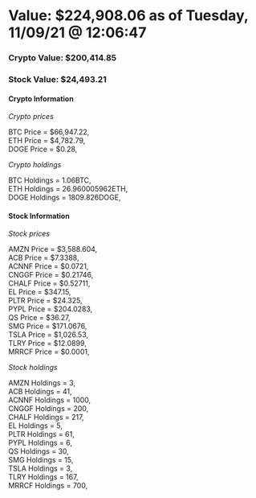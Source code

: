 # Value: $224,908.06 as of Tuesday, 11/09/21 @ 12:06:47 

### Crypto Value: $200,414.85

### Stock Value: $24,493.21

#### Crypto Information 
*Crypto prices* 

BTC Price = $66,947.22,  
ETH Price = $4,782.79,  
DOGE Price = $0.28,  


*Crypto holdings* 

BTC Holdings = 1.06BTC,  
ETH Holdings = 26.960005962ETH,  
DOGE Holdings = 1809.826DOGE,  


#### Stock Information 

*Stock prices* 

AMZN Price = $3,588.604,  
ACB Price = $7.3388,  
ACNNF Price = $0.0721,  
CNGGF Price = $0.21746,  
CHALF Price = $0.52711,  
EL Price = $347.15,  
PLTR Price = $24.325,  
PYPL Price = $204.0283,  
QS Price = $36.27,  
SMG Price = $171.0676,  
TSLA Price = $1,026.53,  
TLRY Price = $12.0899,  
MRRCF Price = $0.0001,  


*Stock holdings* 

AMZN Holdings = 3,  
ACB Holdings = 41,  
ACNNF Holdings = 1000,  
CNGGF Holdings = 200,  
CHALF Holdings = 217,  
EL Holdings = 5,  
PLTR Holdings = 61,  
PYPL Holdings = 6,  
QS Holdings = 30,  
SMG Holdings = 15,  
TSLA Holdings = 3,  
TLRY Holdings = 167,  
MRRCF Holdings = 700,  



